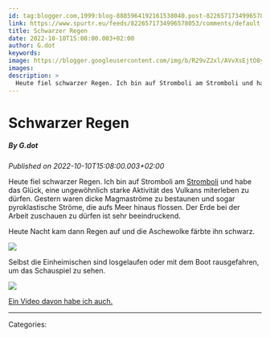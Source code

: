 ```yaml
---
id: tag:blogger.com,1999:blog-8885964192161538040.post-8226571734996578053
link: https://www.spurtr.eu/feeds/8226571734996578053/comments/default
title: Schwarzer Regen
date: 2022-10-10T15:08:00.003+02:00
author: G.dot
keywords: 
image: https://blogger.googleusercontent.com/img/b/R29vZ2xl/AVvXsEjtO8ydZ-eMbuZsk65-8qPAghdwHVohhitIyyTna-XqD3moZtmvLOqxrufvHgKtLdTp_Da8bF_dk7kuXMGmGGlYxHGrtdmKe-4b-IPKme_DRu03T8GZrB64JIdh8XWX0NysWM8yyzM3R5I/s72-w640-h360-c/1665406243260692-0.png
images: 
description: >
  Heute fiel schwarzer Regen. Ich bin auf Stromboli am Stromboli und habe das Glück, eine ungewöhnlich starke Aktivität des Vulkans miterleben zu dürfen. Gestern waren dicke Magmaströme zu bestaunen und sogar pyroklastische Ströme, die aufs Meer hinaus flossen. Der Erde bei der Arbeit zuschauen zu dürfen ist sehr beeindruckend.Heute Nacht
---
```

# Schwarzer Regen
##### By G.dot
_Published on 2022-10-10T15:08:00.003+02:00_

Heute fiel schwarzer Regen. Ich bin auf Stromboli am [Stromboli](https://de.wikipedia.org/wiki/Stromboli) und habe das Glück, eine ungewöhnlich starke Aktivität des Vulkans miterleben zu dürfen. Gestern waren dicke Magmaströme zu bestaunen und sogar pyroklastische Ströme, die aufs Meer hinaus flossen. Der Erde bei der Arbeit zuschauen zu dürfen ist sehr beeindruckend.

Heute Nacht kam dann Regen auf und die Aschewolke färbte ihn schwarz.

  

[![](https://blogger.googleusercontent.com/img/b/R29vZ2xl/AVvXsEjtO8ydZ-eMbuZsk65-8qPAghdwHVohhitIyyTna-XqD3moZtmvLOqxrufvHgKtLdTp_Da8bF_dk7kuXMGmGGlYxHGrtdmKe-4b-IPKme_DRu03T8GZrB64JIdh8XWX0NysWM8yyzM3R5I/w640-h360/1665406243260692-0.png)](https://blogger.googleusercontent.com/img/b/R29vZ2xl/AVvXsEjtO8ydZ-eMbuZsk65-8qPAghdwHVohhitIyyTna-XqD3moZtmvLOqxrufvHgKtLdTp_Da8bF_dk7kuXMGmGGlYxHGrtdmKe-4b-IPKme_DRu03T8GZrB64JIdh8XWX0NysWM8yyzM3R5I/s1600/1665406243260692-0.png)

  

Selbst die Einheimischen sind losgelaufen oder mit dem Boot rausgefahren, um das Schauspiel zu sehen.

  

[![](https://blogger.googleusercontent.com/img/b/R29vZ2xl/AVvXsEj09bqCyhz5ovcgR6oPZCQu-YooFa8CJbIB6BkWDhPZtx53tMtXmxyK4GMlm8e4COfVwl0bYaPRF75Et6_cKu8fIExxm5lZaxan9n7kKDqKBXvQJrfWVc-H6PFKwAb-Y5Gm1tkoVVCr63E/w640-h360/1665406235722443-1.png)](https://blogger.googleusercontent.com/img/b/R29vZ2xl/AVvXsEj09bqCyhz5ovcgR6oPZCQu-YooFa8CJbIB6BkWDhPZtx53tMtXmxyK4GMlm8e4COfVwl0bYaPRF75Et6_cKu8fIExxm5lZaxan9n7kKDqKBXvQJrfWVc-H6PFKwAb-Y5Gm1tkoVVCr63E/s1600/1665406235722443-1.png)

  

[Ein Video davon habe ich auch.](https://youtu.be/-0KHgBlE2MQ)

---
Categories: 